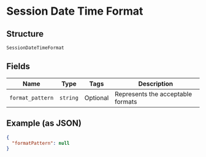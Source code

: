 
# Session Date Time Format

## Structure

`SessionDateTimeFormat`

## Fields

| Name | Type | Tags | Description |
|  --- | --- | --- | --- |
| `format_pattern` | `string` | Optional | Represents the acceptable formats |

## Example (as JSON)

```json
{
  "formatPattern": null
}
```

